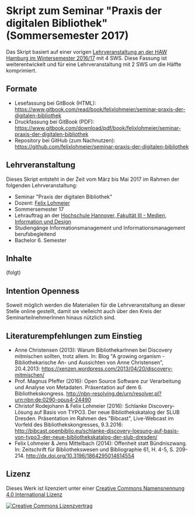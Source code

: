 # Skript zum Seminar "Praxis der digitalen Bibliothek" \(Sommersemester 2017\)

Das Skript basiert auf einer vorigen [Lehrveranstaltung an der HAW Hamburg im Wintersemester 2016/17](https://www.gitbook.com/book/felixlohmeier/seminar-wir-bauen-uns-einen-bibliothekskatalog/) mit 4 SWS. Diese Fassung ist weiterentwickelt und für eine Lehrveranstaltung mit 2 SWS um die Hälfte komprimiert.

## Formate
* Lesefassung bei GitBook (HTML): https://www.gitbook.com/read/book/felixlohmeier/seminar-praxis-der-digitalen-bibliothek
* Druckfassung bei GitBook (PDF): https://www.gitbook.com/download/pdf/book/felixlohmeier/seminar-praxis-der-digitalen-bibliothek
* Repository bei GitHub (zum Nachnutzen): https://github.com/felixlohmeier/seminar-praxis-der-digitalen-bibliothek

## Lehrveranstaltung

Dieses Skript entsteht in der Zeit vom März bis Mai 2017 im Rahmen der folgenden Lehrveranstaltung:

* Seminar "Praxis der digitalen Bibliothek"
* Dozent: [Felix Lohmeier](http://felixlohmeier.de)
* Sommersemester 17
* Lehrauftrag an der [Hochschule Hannover, Fakultät III - Medien, Information und Design](http://f3.hs-hannover.de)
* Studiengänge Informationsmanagement und Informationsmanagement berufsbegleitend
* Bachelor 6. Semester

## Inhalte

(folgt)

## Intention Openness

Soweit möglich werden die Materialien für die Lehrveranstaltung an dieser Stelle online gestellt, damit sie vielleicht auch über den Kreis der SeminarteilnehmerInnen hinaus nützlich sind.

## Literaturempfehlungen zum Einstieg

* Anne Christensen (2013): Warum BibliothekarInnen bei Discovery mitmischen sollten, trotz allem. In: Blog "A growing organism - Bibliothekarische An- und Aussichten von Anne Christensen", 20.4.2013: https://xenzen.wordpress.com/2013/04/20/discovery-mitmischen/
* Prof. Magnus Pfeffer (2016): Open Source Software zur Verarbeitung und Analyse von Metadaten. Präsentation auf dem 6. Bibliothekskongress. http://nbn-resolving.de/urn/resolver.pl?urn:nbn:de:0290-opus4-24490
* Christof Rodejohann & Felix Lohmeier (2016): Schlanke Discovery-Lösung auf Basis von TYPO3. Der neue Bibliothekskatalog der SLUB Dresden. Präsentation im Rahmen des "Bibcast", Live-Webcast im Vorfeld des Bibliothekskongresses, 9.3.2016: http://bibcast.openbiblio.eu/schlanke-discovery-loesung-auf-basis-von-typo3-der-neue-bibliothekskatalog-der-slub-dresden/
* Felix Lohmeier & Jens Mittelbach (2014): Offenheit statt Bündniszwang. In: Zeitschrift für Bibliothekswesen und Bibliographie 61, H. 4-5, S. 209-214. http://dx.doi.org/10.3196/1864295014614554 

## Lizenz

Dieses Werk ist lizenziert unter einer [Creative Commons Namensnennung 4.0 International Lizenz](http://creativecommons.org/licenses/by/4.0/)

[![Creative Commons Lizenzvertrag](https://i.creativecommons.org/l/by/4.0/88x31.png)](http://creativecommons.org/licenses/by/4.0/)